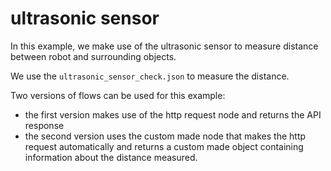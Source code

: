 # ultrasonic sensor 

In this example, we make use of the ultrasonic sensor to measure distance between robot and surrounding objects.

We use the `ultrasonic_sensor_check.json` to measure the distance. 

Two versions of flows can be used for this example:
* the first version makes use of the http request node and returns the API response 
* the second version uses the custom made node that makes the http request automatically and returns a custom made object containing information about the distance measured. 

